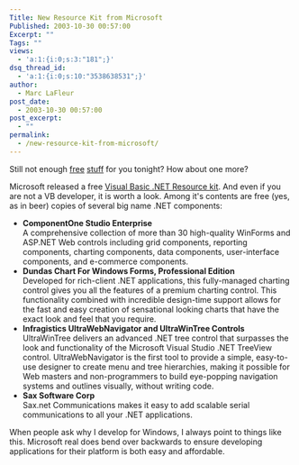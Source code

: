 ```yaml
---
Title: New Resource Kit from Microsoft
Published: 2003-10-30 00:57:00
Excerpt: ""
Tags: ""
views:
  - 'a:1:{i:0;s:3:"181";}'
dsq_thread_id:
  - 'a:1:{i:0;s:10:"3538638531";}'
author:
  - Marc LaFleur
post_date:
  - 2003-10-30 00:57:00
post_excerpt:
  - ""
permalink:
  - /new-resource-kit-from-microsoft/
---
```

<p>Still not enough <a href="http://weblogs.asp.net/mlafleur/posts/34587.aspx" target=_blank>free</a> <a href="http://weblogs.asp.net/mlafleur/posts/34590.aspx" target=_blank>stuff</a> for you tonight? How about one more?</p>
<p>Microsoft released a free <a href="http://msdn.microsoft.com/vbasic/vbrkit/default.aspx" target=_blank>Visual Basic .NET Resource kit</a>. And even if you are not a VB developer, it is worth a look. Among it's contents are free (yes, as in beer) copies of several big name .NET components:</p>
<ul>
<li><b>ComponentOne Studio Enterprise<br /></b>A comprehensive collection of more than 30 high-quality WinForms and ASP.NET Web controls including grid components, reporting components, charting components, data components, user-interface components, and e-commerce components. </li>
<li><b>Dundas Chart For Windows Forms, Professional Edition<br /></b>Developed for rich-client .NET applications, this fully-managed charting control gives you all the features of a premium charting control. This functionality combined with incredible design-time support allows for the fast and easy creation of sensational looking charts that have the exact look and feel that you require. </li>
<li><b>Infragistics UltraWebNavigator and UltraWinTree Controls<br /></b>UltraWinTree delivers an advanced .NET tree control that surpasses the look and functionality of the Microsoft Visual Studio .NET TreeView control. UltraWebNavigator is the first tool to provide a simple, easy-to-use designer to create menu and tree hierarchies, making it possible for Web masters and non-programmers to build eye-popping navigation systems and outlines visually, without writing code. </li>
<li><b>Sax Software Corp<br /></b>Sax.net Communications makes it easy to add scalable serial communications to all your .NET applications. </li></ul>
<p>When people ask why I develop for Windows, I always point to things like this. Microsoft real does bend over backwards to ensure developing applications for their platform is both easy and affordable. </p>